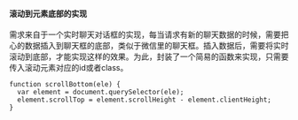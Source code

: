 #### 滚动到元素底部的实现
需求来自于一个实时聊天对话框的实现，每当请求有新的聊天数据的时候，需要把心的数据插入到聊天框的底部，类似于微信里的聊天框。插入数据后，需要将实时滚动到底部，才能实现这样的效果。为此，封装了一个简易的函数来实现，只需要传入滚动元素对应的id或者class。
```
function scrollBottom(ele) {
  var element = document.querySelector(ele);
  element.scrollTop = element.scrollHeight - element.clientHeight;
}
```
